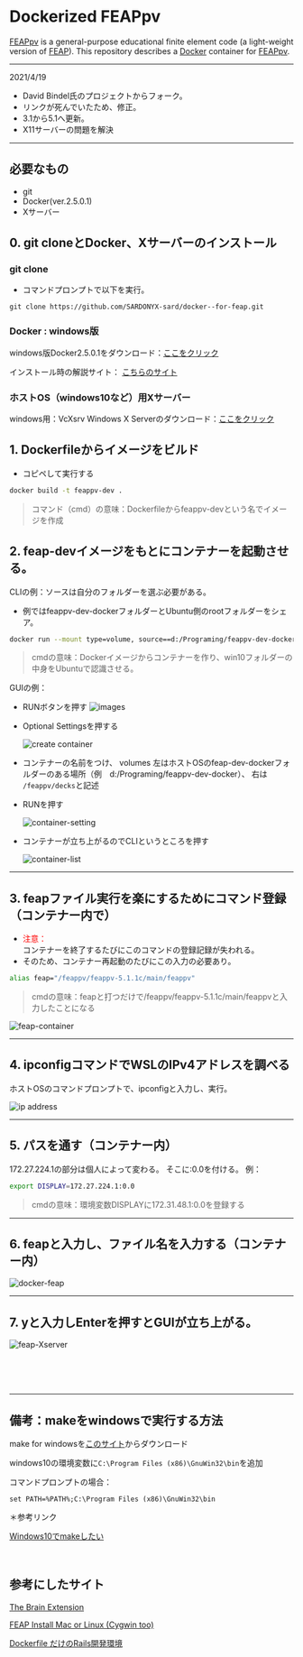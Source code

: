 # Dockerized FEAPpv

[FEAPpv] is a general-purpose educational finite element code
(a light-weight version of [FEAP]).  This repository describes
a [Docker] container for [FEAPpv].

[FEAPpv]: http://projects.ce.berkeley.edu/feap/feappv/

[FEAP]: http://projects.ce.berkeley.edu//feap/

[Docker]: https://www.docker.com/

[DockerHub]: https://hub.docker.com/r/dbindel/feappv-dev/

* * *

2021/4/19

* David Bindel氏のプロジェクトからフォーク。
* リンクが死んでいたため、修正。
* 3.1から5.1へ更新。
* X11サーバーの問題を解決

* * *

## 必要なもの

* git
* Docker(ver.2.5.0.1)
* Xサーバー

## 0. git cloneとDocker、Xサーバーのインストール

### git clone

* コマンドプロンプトで以下を実行。

```shell
git clone https://github.com/SARDONYX-sard/docker--for-feap.git
```

### Docker : windows版

windows版Docker2.5.0.1をダウンロード：[ここをクリック](https://desktop.docker.com/win/stable/49550/Docker%20Desktop%20Installer.exe)

インストール時の解説サイト： [こちらのサイト](https://sukkiri.jp/technologies/virtualizers/docker/docker-win_install.html)

### ホストOS（windows10など）用Xサーバー

windows用：VcXsrv Windows X Serverのダウンロード：[ここをクリック](https://sourceforge.net/projects/vcxsrv/)

## 1. Dockerfileからイメージをビルド

* コピペして実行する

```sh
docker build -t feappv-dev .
```

> コマンド（cmd）の意味：Dockerfileからfeappv-devという名でイメージを作成

## 2. feap-devイメージをもとにコンテナーを起動させる。

CLIの例：ソースは自分のフォルダーを選ぶ必要がある。

* 例ではfeappv-dev-dockerフォルダーとUbuntu側のrootフォルダーをシェア。

```sh
docker run --mount type=volume, source==d:/Programing/feappv-dev-docker, target=/feappv/decks feappv-dev
```

> cmdの意味：Dockerイメージからコンテナーを作り、win10フォルダーの中身をUbuntuで認識させる。

GUIの例：

* RUNボタンを押す
  ![images](https://github.com/SARDONYX-sard/docker--for-feap/blob/images/docker-img-list.png)

* Optional Settingsを押する

  ![create container](https://github.com/SARDONYX-sard/docker--for-feap/blob/images/create%20container.png)

* コンテナーの名前をつけ、
   volumes
   左はホストOSのfeap-dev-dockerフォルダーのある場所（例　d:/Programing/feappv-dev-docker）、
  右は `/feappv/decks`と記述

* RUNを押す

  ![container-setting](https://github.com/SARDONYX-sard/docker--for-feap/blob/images/container-setting.png)

* コンテナーが立ち上がるのでCLIというところを押す

  ![container-list](https://github.com/SARDONYX-sard/docker--for-feap/blob/images/docker-container-list.png)

* * *

## 3. feapファイル実行を楽にするためにコマンド登録（コンテナー内で）

* <div style= color:red>注意：</div>コンテナーを終了するたびにこのコマンドの登録記録が失われる。
* そのため、コンテナー再起動のたびにこの入力の必要あり。

```sh
alias feap="/feappv/feappv-5.1.1c/main/feappv"
```

> cmdの意味：feapと打つだけで/feappv/feappv-5.1.1c/main/feappvと入力したことになる

![feap-container](https://github.com/SARDONYX-sard/docker--for-feap/blob/images/docker-feap.png)

* * *

## 4. ipconfigコマンドでWSLのIPv4アドレスを調べる

ホストOSのコマンドプロンプトで、ipconfigと入力し、実行。

![ip address](https://github.com/SARDONYX-sard/docker--for-feap/blob/images/display-IP-address.png)

* * *

## 5. パスを通す（コンテナー内）

172.27.224.1の部分は個人によって変わる。
そこに:0.0を付ける。
例：

```sh
export DISPLAY=172.27.224.1:0.0
```

> cmdの意味：環境変数DISPLAYに172.31.48.1:0.0を登録する

* * *

## 6. feapと入力し、ファイル名を入力する（コンテナー内）

![docker-feap](https://github.com/SARDONYX-sard/docker--for-feap/blob/images/docker-feap.png)

* * *

## 7. yと入力しEnterを押すとGUIが立ち上がる。

![feap-Xserver](https://github.com/SARDONYX-sard/docker--for-feap/blob/images/feap-Xserver.png)

<br>
<br>
<br>

* * *

## 備考：makeをwindowsで実行する方法

make for windowsを[このサイト](http://gnuwin32.sourceforge.net/packages/make.htm)からダウンロード

windows10の環境変数に`C:\Program Files (x86)\GnuWin32\bin`を追加

コマンドプロンプトの場合：

```shell
set PATH=%PATH%;C:\Program Files (x86)\GnuWin32\bin
```

＊参考リンク

[Windows10でmakeしたい](https://qiita.com/taki-ikat/items/f501f44a8d44e3fd6987)

<br>

## 参考にしたサイト

[The Brain Extension](http://thebrainextension.blogspot.com/2015/01/install-feappv-on-ubuntu-1404.html)

[FEAP Install Mac or Linux (Cygwin too)](https://www.youtube.com/watch?v=_ohQ__rqq3Y)

[Dockerfile だけのRails開発環境](https://qiita.com/aucfan-engineer/items/8a58ef6a8941eb35e2b7)
